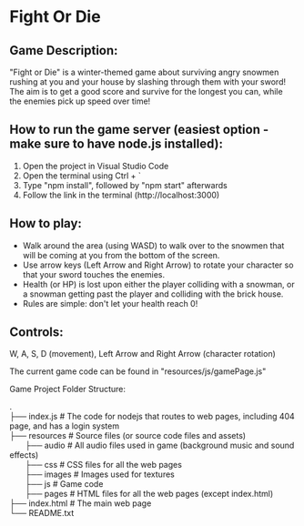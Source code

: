 <h1>Fight Or Die</h1>

<h2>Game Description:</h2>

"Fight or Die" is a winter-themed game about surviving angry snowmen rushing at you and your house by slashing through them with your sword!
The aim is to get a good score and survive for the longest you can, while the enemies pick up speed over time!

<h2>How to run the game server (easiest option - make sure to have node.js installed):</h2>

1. Open the project in Visual Studio Code
2. Open the terminal using Ctrl + `
3. Type "npm install", followed by "npm start" afterwards
4. Follow the link in the terminal (http://localhost:3000)


<h2>How to play:</h2>

- Walk around the area (using WASD) to walk over to the snowmen that will be coming at you from the bottom of the screen.
- Use arrow keys (Left Arrow and Right Arrow) to rotate your character so that your sword touches the enemies.
- Health (or HP) is lost upon either the player colliding with a snowman, or a snowman getting past the player and colliding with the brick house.
- Rules are simple: don't let your health reach 0!



<h2>Controls:</h2>

W, A, S, D (movement), Left Arrow and Right Arrow (character rotation)

The current game code can be found in "resources/js/gamePage.js"


Game Project Folder Structure:

.<br />
├── index.js                  # The code for nodejs that routes to web pages, including 404 page, and has a login system<br />
├── resources                 # Source files (or source code files and assets)<br />
    &nbsp;&nbsp;&nbsp;&nbsp;&nbsp;&nbsp;&nbsp;├── audio                     # All audio files used in game (background music and sound effects)<br />
    &nbsp;&nbsp;&nbsp;&nbsp;&nbsp;&nbsp;&nbsp;├── css                       # CSS files for all the web pages<br />
    &nbsp;&nbsp;&nbsp;&nbsp;&nbsp;&nbsp;&nbsp;├── images                    # Images used for textures<br />
    &nbsp;&nbsp;&nbsp;&nbsp;&nbsp;&nbsp;&nbsp;├── js                        # Game code<br />
    &nbsp;&nbsp;&nbsp;&nbsp;&nbsp;&nbsp;&nbsp;├── pages                     # HTML files for all the web pages (except index.html)<br />
├── index.html                # The main web page<br />
└── README.txt
